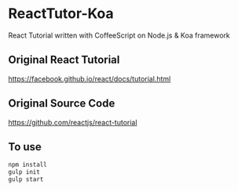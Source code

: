 # ReactTutor-Koa
React Tutorial written with CoffeeScript on Node.js &amp; Koa framework

## Original React Tutorial
https://facebook.github.io/react/docs/tutorial.html  

## Original Source Code
https://github.com/reactjs/react-tutorial

## To use
```sh
npm install
gulp init
gulp start
```
